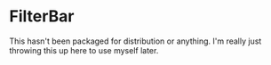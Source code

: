 # FilterBar

This hasn't been packaged for distribution or anything. I'm really just throwing this up here to use myself later.

